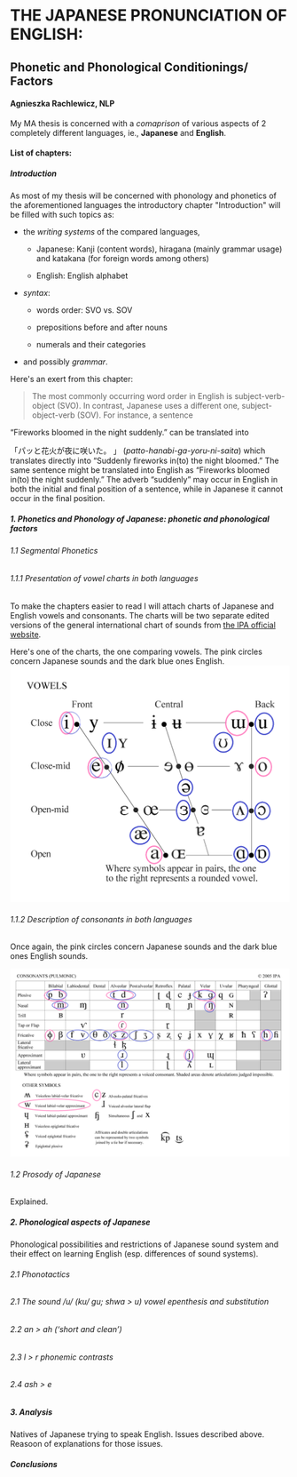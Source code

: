 # THE JAPANESE PRONUNCIATION OF ENGLISH: #

## Phonetic and Phonological Conditionings/ Factors ## 

#### Agnieszka Rachlewicz, NLP ###

My MA thesis is concerned with a _comaprison_ of various aspects of 2 completely different languages, ie., **Japanese** and **English**. 



#### List of chapters:



##### Introduction

As most of my thesis will be concerned with phonology and phonetics of the aforementioned languages the introductory chapter "Introduction" will be filled with such topics as:

* the *writing systems* of the compared languages, 

  * Japanese: Kanji (content words), hiragana (mainly grammar usage) and katakana (for foreign words among others)

  * English: English alphabet

* *syntax*:

  * words order: SVO vs. SOV

  * prepositions before and after nouns

  * numerals and their categories 

* and possibly *grammar*.



Here's an exert from this chapter:

>The most commonly occurring word order in English is subject-verb-object (SVO). In contrast, Japanese uses a different one, subject-object-verb (SOV). For instance, a sentence 

“Fireworks bloomed in the night suddenly.” can be translated into

「パッと花火が夜に咲いた。 」  (*patto-hanabi-ga-yoru-ni-saita*) which translates directly into “Suddenly fireworks in(to) the night bloomed.” The same sentence might be translated into English as “Fireworks bloomed in(to) the night suddenly.” The adverb “suddenly” may occur in English in both the initial and final position of a sentence, while in Japanese it cannot occur in the final position.



##### 1. Phonetics and Phonology of Japanese: phonetic and phonological factors

###### 1.1 Segmental Phonetics

###### 1.1.1  Presentation of vowel charts in both languages

To make the chapters easier to read I will attach charts of Japanese and English vowels and consonants. The charts will be two separate edited versions of the general international chart of sounds from [the IPA official website](https://www.internationalphoneticassociation.org/content/full-ipa-chart).

Here's one of the charts, the one comparing vowels. The pink circles concern Japanese sounds and the dark blue ones English. ![The Vowels Chart](https://github.com/AgggR/MA_Plan/blob/master/IPA2005_3000px__VOWELS.png)

###### 1.1.2  Description of consonants in both languages

Once again, the pink circles concern Japanese sounds and the dark blue ones English sounds.

![The Consonant Chart](https://github.com/AgggR/MA_Plan/blob/master/IPA_consonants.png)

###### 1.2 Prosody of Japanese

Explained.



##### 2. Phonological aspects of Japanese

Phonological possibilities and restrictions of Japanese sound system and their effect on learning English (esp. differences of sound systems).

###### 2.1	Phonotactics

###### 2.1 The sound /u/ (ku/ gu; shwa > u) vowel epenthesis and substitution 

###### 2.2	an > ah (‘short and clean’)

###### 2.3	l > r phonemic contrasts

###### 2.4 ash > e



##### 3. Analysis

Natives of Japanese trying to speak English. Issues described above. Reasoon of explanations for those issues.



##### Conclusions

